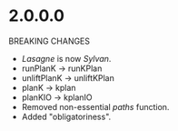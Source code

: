 2.0.0.0
=======

BREAKING CHANGES

- *Lasagne* is now *Sylvan*.
- runPlanK -> runKPlan
- unliftPlanK -> unliftKPlan
- planK -> kplan
- planKIO -> kplanIO
- Removed non-essential *paths* function.
- Added "obligatoriness".

